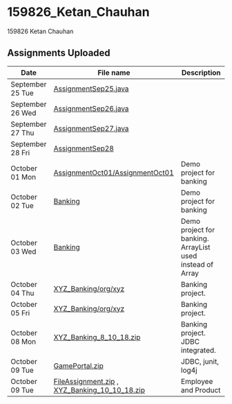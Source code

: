 # 159826_Ketan_Chauhan
159826 Ketan Chauhan

## Assignments Uploaded
| Date | File name | Description |
| -- | -- | -- |
| September 25 Tue | [AssignmentSep25.java](AssignmentSep25.java) |  |
| September 26 Wed | [AssignmentSep26.java](AssignmentSep26.java) |  |
| September 27 Thu | [AssignmentSep27.java](AssignmentSep27.java) |  |
| September 28 Fri | [AssignmentSep28](AssignmentSep28) |  |
| October 01 Mon | [AssignmentOct01/AssignmentOct01](AssignmentOct01/AssignmentOct01) | Demo project for banking |
| October 02 Tue | [Banking](Banking) | Demo project for banking |
| October 03 Wed | [Banking](Banking) | Demo project for banking. ArrayList used instead of Array |
| October 04 Thu | [XYZ_Banking/org/xyz](XYZ_Banking/org/xyz) | Banking project. |
| October 05 Fri | [XYZ_Banking/org/xyz](XYZ_Banking/org/xyz) | Banking project. |
| October 08 Mon | [XYZ_Banking_8_10_18.zip](XYZ_Banking_8_10_18.zip) | Banking project. JDBC integrated. |
| October 09 Tue | [GamePortal.zip](GamePortal.zip) | JDBC, junit, log4j |
| October 09 Tue | [FileAssignment.zip](FileAssignment.zip) , [XYZ_Banking_10_10_18.zip](XYZ_Banking_10_10_18.zip) | Employee and Product |
